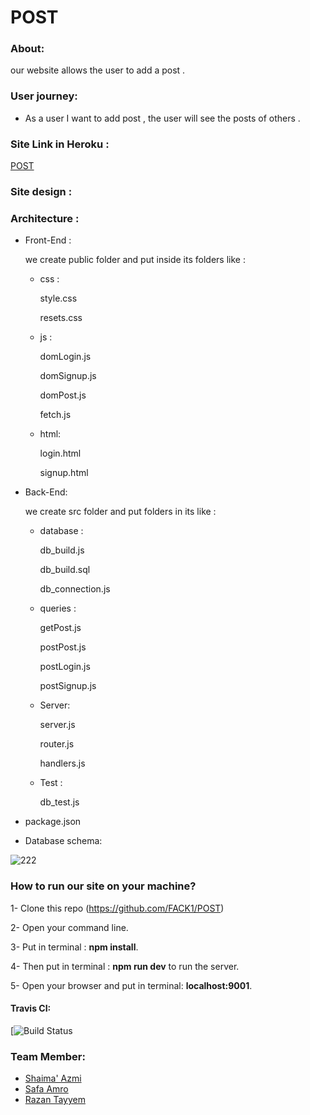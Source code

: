 # POST

### About:
our website allows the user to add a post .
### User journey: 
 - As a user I want to add post , the user will see the posts of others  .
### Site Link in Heroku :
[POST]() 
### Site design :

### Architecture :
- Front-End :

  we create  public folder and put inside its folders like :
   - css :
   
       style.css

       resets.css
  - js :
  
      domLogin.js

      domSignup.js
      
      domPost.js

      fetch.js
   
  - html:
  
    login.html
   
    signup.html
  
- Back-End:

  we create src folder and put folders in its like :

  - database :
  
      db_build.js

      db_build.sql 

      db_connection.js
    
  - queries :
  
      getPost.js
      
      postPost.js
  
      postLogin.js

      postSignup.js
      
  - Server:

    server.js

    router.js
   
    handlers.js

    

   - Test :
  
      db_test.js
      
- package.json

- Database schema:

![222](https://user-images.githubusercontent.com/37650536/49822335-6b9e3780-fd42-11e8-8554-256eefcc294f.png)







 ### How to run our site on your machine?

1- Clone this repo (https://github.com/FACK1/POST)

2- Open your command line.

3- Put in terminal : **npm install**.

4- Then put in terminal : **npm run dev** to run the server. 

5- Open your browser and put in terminal: **localhost:9001**.




#### Travis CI:

[![Build Status]()
### Team Member:

- [Shaima' Azmi](https://github.com/shaima96)
- [Safa Amro](https://github.com/safaaamro)
- [Razan Tayyem](https://github.com/RazanTayyem)



